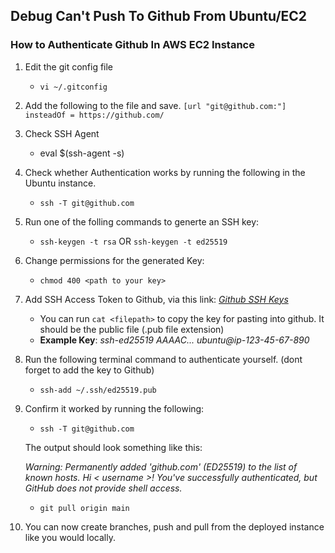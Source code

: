 ## Debug Can't Push To Github From Ubuntu/EC2

### How to Authenticate Github In AWS EC2 Instance 

1. Edit the git config file
    - `vi ~/.gitconfig`

2. Add the following to the file and save.
    `[url "git@github.com:"]
        insteadOf = https://github.com/`

3. Check SSH Agent
    - eval $(ssh-agent -s)

4. Check whether Authentication works by running the following in the Ubuntu instance. 
    - `ssh -T git@github.com`

5. Run one of the folling commands to generte an SSH key: 
    - `ssh-keygen -t rsa` OR `ssh-keygen -t ed25519` 

6. Change permissions for the generated Key:
    - `chmod 400 <path to your key>`

7. Add SSH Access Token to Github, via this link: *[Github SSH Keys](https://github.com/settings/keys)* 
    - You can run `cat <filepath>` to copy the key for pasting into github. It should be the public file (.pub file extension) 
    - __Example Key__: *ssh-ed25519 AAAAC...<more characters> ubuntu@ip-123-45-67-890*

8. Run the following terminal command to authenticate yourself. (dont forget to add the key to Github)

    - `ssh-add ~/.ssh/ed25519.pub` 

9. Confirm it worked by running the following: 
    - `ssh -T git@github.com`

    The output should look something like this:

    *Warning: Permanently added 'github.com' (ED25519) to the list of known hosts.*
    *Hi < username >! You've successfully authenticated, but GitHub does not provide shell access.*

    - `git pull origin main` 

10. You can now create branches, push and pull from the deployed instance like you would locally.